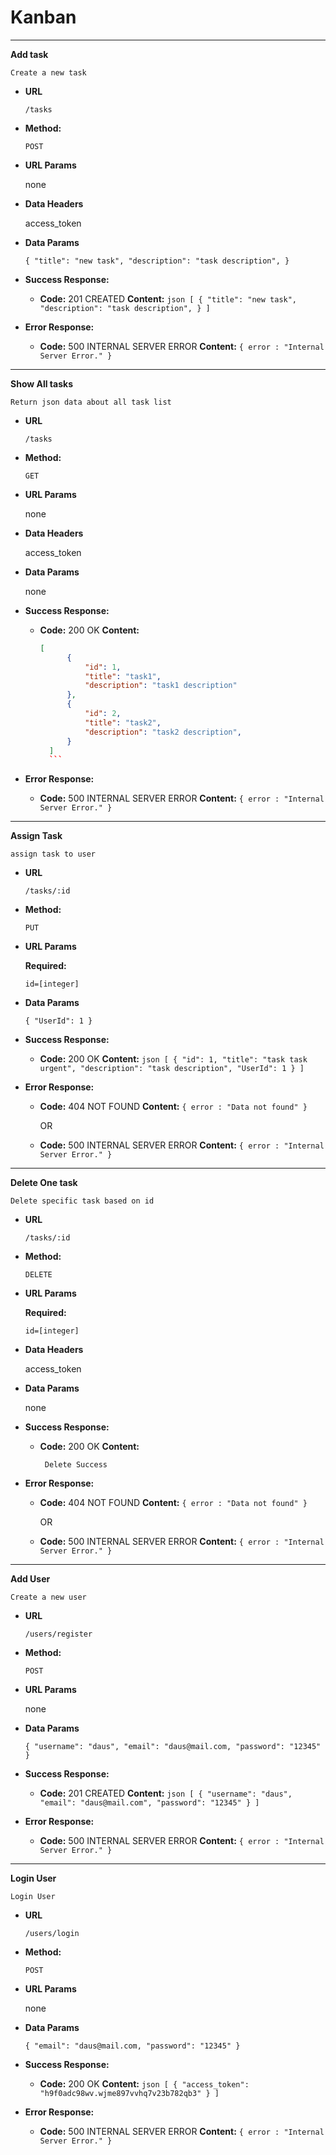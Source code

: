 # Kanban
------------------
**Add task**

  `Create a new task`

* **URL**

  `/tasks`

* **Method:**

  `POST`

* **URL Params**

	none

* **Data Headers**

	access_token

* **Data Params**

  `
		{
			"title": "new task",
			"description": "task description",
		}
	`

* **Success Response:**

  * **Code:** 201 CREATED
    **Content:**
		```json
		[
	  	{
				"title": "new task",
				"description": "task description",
	 		}
		]
		```
 
* **Error Response:**

  * **Code:** 500 INTERNAL SERVER ERROR
    **Content:** `{ error : "Internal Server Error." }`


------------------
**Show All tasks**

  `Return json data about all task list`

* **URL**

  `/tasks`

* **Method:**

  `GET`   

* **URL Params**
	
	none

* **Data Headers**

	access_token

* **Data Params**

  none

* **Success Response:**

  * **Code:** 200 OK
    **Content:**
	  ```json
	  [
			{
				"id": 1,
				"title": "task1",
				"description": "task1 description"
			},
			{
				"id": 2,
				"title": "task2",
				"description": "task2 description",
			}
		]
		```
 
* **Error Response:**

  * **Code:** 500 INTERNAL SERVER ERROR
    **Content:** `{ error : "Internal Server Error." }`


------------------
**Assign Task**

  `assign task to user`

* **URL**

  `/tasks/:id`

* **Method:**

  `PUT`   

* **URL Params**
	
	**Required:**

	`id=[integer]`

* **Data Params**

  `
		{
			"UserId": 1
	 	}
	`

* **Success Response:**

  * **Code:** 200 OK
    **Content:**
	 	```json
	 	[
			{
				"id": 1,
				"title": "task task urgent",
				"description": "task description",
				"UserId": 1
			}
		]
		```
 
* **Error Response:**
  * **Code:** 404 NOT FOUND
    **Content:** `{ error : "Data not found" }`

	OR

  * **Code:** 500 INTERNAL SERVER ERROR
    **Content:** `{ error : "Internal Server Error." }`


------------------
**Delete One task**

  `Delete specific task based on id`

* **URL**

  `/tasks/:id`

* **Method:**

  `DELETE`   

* **URL Params**
	
	**Required:**

	`id=[integer]`

* **Data Headers**

	access_token

* **Data Params**

  none

* **Success Response:**

  * **Code:** 200 OK
    **Content:**
	 	
		 Delete Success
 
* **Error Response:**
  * **Code:** 404 NOT FOUND
    **Content:** `{ error : "Data not found" }`

	OR

  * **Code:** 500 INTERNAL SERVER ERROR
    **Content:** `{ error : "Internal Server Error." }`


------------------
**Add User**

  `Create a new user`

* **URL**

  `/users/register`

* **Method:**

  `POST`

* **URL Params**

	none

* **Data Params**

  `
		{
			"username": "daus",
			"email": "daus@mail.com,
			"password": "12345"
		}
	`

* **Success Response:**

  * **Code:** 201 CREATED
    **Content:**
		```json
		[
	  	{
				"username": "daus",
				"email": "daus@mail.com",
				"password": "12345"
			}
		]
		```
 
* **Error Response:**

  * **Code:** 500 INTERNAL SERVER ERROR
    **Content:** `{ error : "Internal Server Error." }`


------------------
**Login User**

  `Login User`

* **URL**

  `/users/login`

* **Method:**

  `POST`

* **URL Params**

	none

* **Data Params**

  `
		{
			"email": "daus@mail.com,
			"password": "12345"
		}
	`

* **Success Response:**

  * **Code:** 200 OK
    **Content:**
		```json
		[
	  	{
				"access_token": "h9f0adc98wv.wjme897vvhq7v23b782qb3"
			}
		]
		```
 
* **Error Response:**

  * **Code:** 500 INTERNAL SERVER ERROR
    **Content:** `{ error : "Internal Server Error." }`


